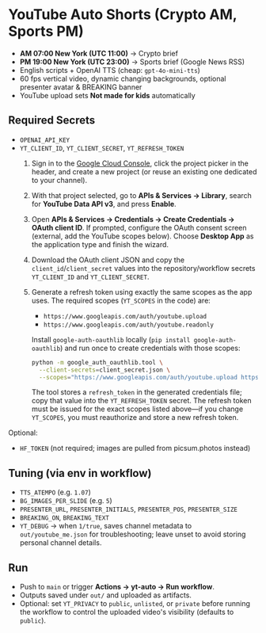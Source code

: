 # YouTube Auto Shorts (Crypto AM, Sports PM)

- **AM 07:00 New York (UTC 11:00)** → Crypto brief
- **PM 19:00 New York (UTC 23:00)** → Sports brief (Google News RSS)
- English scripts + OpenAI TTS (cheap: `gpt-4o-mini-tts`)
- 60 fps vertical video, dynamic changing backgrounds, optional presenter avatar & BREAKING banner
- YouTube upload sets **Not made for kids** automatically

## Required Secrets
- `OPENAI_API_KEY`
- `YT_CLIENT_ID`, `YT_CLIENT_SECRET`, `YT_REFRESH_TOKEN`
  1. Sign in to the [Google Cloud Console](https://console.cloud.google.com/), click the project picker in the header, and create a new project (or reuse an existing one dedicated to your channel).
  2. With that project selected, go to **APIs & Services → Library**, search for **YouTube Data API v3**, and press **Enable**.
  3. Open **APIs & Services → Credentials → Create Credentials → OAuth client ID**. If prompted, configure the OAuth consent screen (external, add the YouTube scopes below). Choose **Desktop App** as the application type and finish the wizard.
  4. Download the OAuth client JSON and copy the `client_id`/`client_secret` values into the repository/workflow secrets `YT_CLIENT_ID` and `YT_CLIENT_SECRET`.
  5. Generate a refresh token using exactly the same scopes as the app uses. The required scopes (`YT_SCOPES` in the code) are:
     - `https://www.googleapis.com/auth/youtube.upload`
     - `https://www.googleapis.com/auth/youtube.readonly`

     Install `google-auth-oauthlib` locally (`pip install google-auth-oauthlib`) and run once to create credentials with those scopes:

     ```bash
     python -m google_auth_oauthlib.tool \
       --client-secrets=client_secret.json \
       --scopes="https://www.googleapis.com/auth/youtube.upload https://www.googleapis.com/auth/youtube.readonly"
     ```

     The tool stores a `refresh_token` in the generated credentials file; copy that value into the `YT_REFRESH_TOKEN` secret. The refresh token must be issued for the exact scopes listed above—if you change `YT_SCOPES`, you must reauthorize and store a new refresh token.

Optional:
- `HF_TOKEN` (not required; images are pulled from picsum.photos instead)

## Tuning (via env in workflow)
- `TTS_ATEMPO` (e.g. `1.07`)  
- `BG_IMAGES_PER_SLIDE` (e.g. `5`)  
- `PRESENTER_URL`, `PRESENTER_INITIALS`, `PRESENTER_POS`, `PRESENTER_SIZE`  
- `BREAKING_ON`, `BREAKING_TEXT`
- `YT_DEBUG` → when `1/true`, saves channel metadata to `out/youtube_me.json` for troubleshooting; leave unset to avoid storing personal channel details.

## Run
- Push to `main` or trigger **Actions → yt-auto → Run workflow**.
- Outputs saved under `out/` and uploaded as artifacts.
- Optional: set `YT_PRIVACY` to `public`, `unlisted`, or `private` before running the
  workflow to control the uploaded video's visibility (defaults to `public`).
